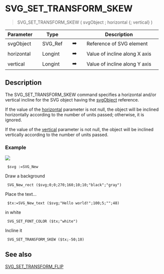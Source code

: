 <!-- SVG_SET_TRANSFORM_SKEW ( objectID ; angleVertical ; angleHorizontal )
 -> objectID (Text)
 -> angleVertical (Real)
 -> angleHorizontal (Real)-->
# SVG_SET_TRANSFORM_SKEW

> SVG_SET_TRANSFORM_SKEW ( svgObject ; horizontal {; vertical} )

| Parameter |     | Type |     |     |     | Description |     |
| --- | --- | --- | --- | --- | --- | --- | --- |
| svgObject |     | SVG_Ref |     | ➡️ |     | Reference of SVG element |     |
| horizontal |     | Longint |     | ➡️ |     | Value of incline along X axis |     |
| vertical |     | Longint |     | ➡️ |     | Value of incline along Y axis |     |

## Description

The SVG_SET_TRANSFORM_SKEW command specifies a horizontal and/or vertical incline for the SVG object having the [svgObject](# "Reference of SVG element") reference.

If the value of the [horizontal](# "Value of incline along X axis") parameter is not null, the object will be inclined horizontally according to the number of units passed; otherwise, it is ignored.

If the value of the [vertical](# "Value of incline along Y axis") parameter is not null, the object will be inclined vertically according to the number of units passed.

### Example  

![](https://doc.4d.com/4Dv19/picture/194371/pict194371.en.png)

```4d
 $svg :=SVG_New   
```

Draw a background  

```4d
 SVG_New_rect ($svg;0;0;270;160;10;10;"black";"gray")  
```

Place the text…  

```4d
 $tx:=SVG_New_text ($svg;"Hello world!";100;5;"";48)  
```

in white  

```4d
 SVG_SET_FONT_COLOR ($tx;"white")  
```

Incline it  

```4d
 SVG_SET_TRANSFORM_SKEW ($tx;-50;10) 
```

## See also

[SVG_SET_TRANSFORM_FLIP](SVG_SET_TRANSFORM_FLIP.md)
